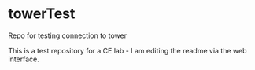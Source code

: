 # towerTest
Repo for testing connection to tower

This is a test repository for a CE lab - I am editing the readme via the web interface.
